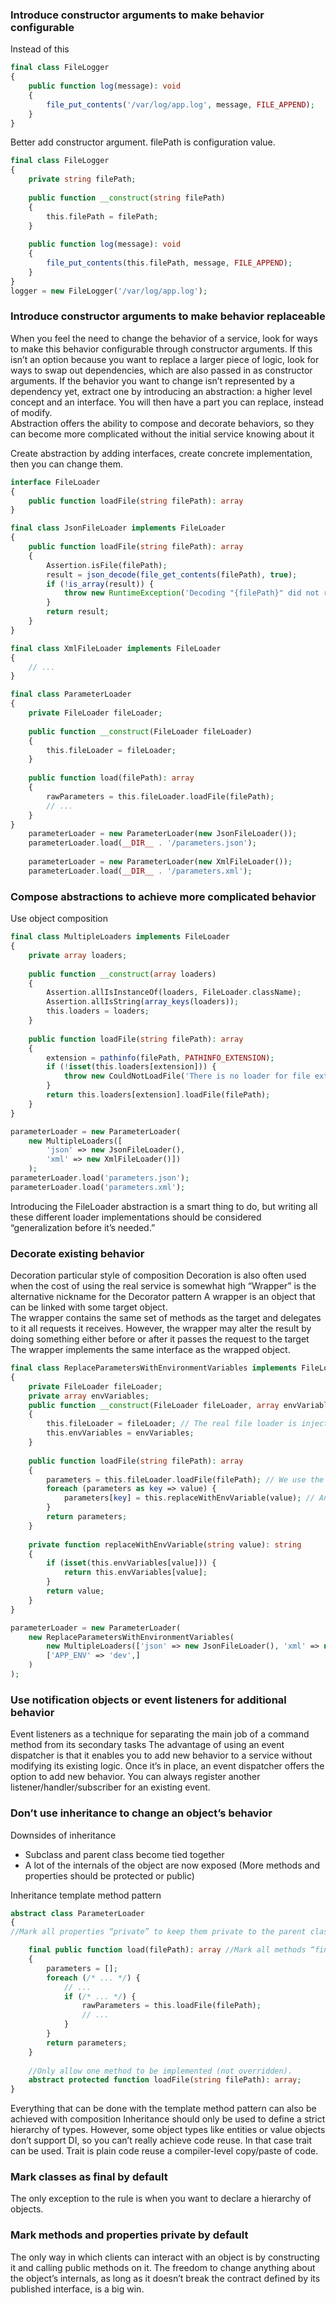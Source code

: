 ### Introduce constructor arguments to make behavior configurable

Instead of this

```php
final class FileLogger
{
    public function log(message): void
    {
        file_put_contents('/var/log/app.log', message, FILE_APPEND);
    }
}
```

Better add constructor argument. filePath is configuration value.

```php
final class FileLogger
{
    private string filePath;
    
    public function __construct(string filePath)
    {
        this.filePath = filePath;
    }
    
    public function log(message): void
    {
        file_put_contents(this.filePath, message, FILE_APPEND);
    }
}
logger = new FileLogger('/var/log/app.log');
```

### Introduce constructor arguments to make behavior replaceable
When you feel the need to change the behavior of a service, look for ways to
make this behavior configurable through constructor arguments. If this isn’t an
option because you want to replace a larger piece of logic, look for ways to swap
out dependencies, which are also passed in as constructor arguments.
If the behavior you want to change isn’t represented by a dependency yet, extract
one by introducing an abstraction: a higher level concept and an interface. You
will then have a part you can replace, instead of modify.  
Abstraction offers the ability to compose and decorate behaviors, 
so they can become more complicated without the initial service knowing about it

Create abstraction by adding interfaces, create concrete implementation, then you can change them.

```php
interface FileLoader
{
    public function loadFile(string filePath): array
}

final class JsonFileLoader implements FileLoader
{
    public function loadFile(string filePath): array
    {
        Assertion.isFile(filePath);
        result = json_decode(file_get_contents(filePath), true);
        if (!is_array(result)) {
            throw new RuntimeException('Decoding "{filePath}" did not result in an array');
        }
        return result;
    }
}

final class XmlFileLoader implements FileLoader
{
    // ...
}
```

```php
final class ParameterLoader
{
    private FileLoader fileLoader;
    
    public function __construct(FileLoader fileLoader)
    {
        this.fileLoader = fileLoader;
    }
    
    public function load(filePath): array
    {
        rawParameters = this.fileLoader.loadFile(filePath);
        // ...
    }
}
    parameterLoader = new ParameterLoader(new JsonFileLoader());
    parameterLoader.load(__DIR__ . '/parameters.json');
    
    parameterLoader = new ParameterLoader(new XmlFileLoader());
    parameterLoader.load(__DIR__ . '/parameters.xml');
```

### Compose abstractions to achieve more complicated behavior

Use object composition

```php
final class MultipleLoaders implements FileLoader
{
    private array loaders;
    
    public function __construct(array loaders)
    {
        Assertion.allIsInstanceOf(loaders, FileLoader.className);
        Assertion.allIsString(array_keys(loaders));
        this.loaders = loaders;
    }
    
    public function loadFile(string filePath): array
    {
        extension = pathinfo(filePath, PATHINFO_EXTENSION);
        if (!isset(this.loaders[extension])) {
            throw new CouldNotLoadFile('There is no loader for file extension "{extension}"');
        }
        return this.loaders[extension].loadFile(filePath);
    }
}

parameterLoader = new ParameterLoader(
    new MultipleLoaders([
        'json' => new JsonFileLoader(),
        'xml' => new XmlFileLoader()])
    );
parameterLoader.load('parameters.json');
parameterLoader.load('parameters.xml');
```

Introducing the FileLoader abstraction is a smart thing to do,
but writing all these different loader implementations should be considered “generalization before it’s needed.”

### Decorate existing behavior

Decoration particular style of composition
Decoration is also often used when the cost of using the real service is somewhat high
“Wrapper” is the alternative nickname for the Decorator pattern
A wrapper is an object that can be linked with some target object.  
The wrapper contains the same set of methods as the target and delegates to it all requests it receives.
However, the wrapper may alter the result by doing something either before or after it passes the request to the target
The wrapper implements the same interface as the wrapped object.

```php
final class ReplaceParametersWithEnvironmentVariables implements FileLoader
{
    private FileLoader fileLoader;
    private array envVariables;
    public function __construct(FileLoader fileLoader, array envVariables)
    {
        this.fileLoader = fileLoader; // The real file loader is injected as a constructor argument.
        this.envVariables = envVariables;
    }
    
    public function loadFile(string filePath): array
    {
        parameters = this.fileLoader.loadFile(filePath); // We use the real file loader to load the file.
        foreach (parameters as key => value) {
            parameters[key] = this.replaceWithEnvVariable(value); // And do additional work
        }
        return parameters;
    }
    
    private function replaceWithEnvVariable(string value): string
    {
        if (isset(this.envVariables[value])) {
            return this.envVariables[value];
        }
        return value;
    }
}

parameterLoader = new ParameterLoader(
    new ReplaceParametersWithEnvironmentVariables(
        new MultipleLoaders(['json' => new JsonFileLoader(), 'xml' => new XmlFileLoader()]),
        ['APP_ENV' => 'dev',]
    )
);
```

### Use notification objects or event listeners for additional behavior
Event listeners as a technique for separating the main job of a command method from its secondary tasks
The advantage of using an event dispatcher is that it enables you to add new behavior
to a service without modifying its existing logic. Once it’s in place, an event dispatcher
offers the option to add new behavior. You can always register another listener/handler/subscriber for an
existing event.

### Don’t use inheritance to change an object’s behavior
Downsides of inheritance
- Subclass and parent class become tied together
- A lot of the internals of the object are now exposed (More methods and properties should be protected or public)

Inheritance template method pattern
```php
abstract class ParameterLoader
{
//Mark all properties “private” to keep them private to the parent class. 

    final public function load(filePath): array //Mark all methods “final” to make it impossible to override them.
    {
        parameters = [];
        foreach (/* ... */) {
            // ...
            if (/* ... */) {
                rawParameters = this.loadFile(filePath);
                // ...
            }
        }
        return parameters;
    }
    
    //Only allow one method to be implemented (not overridden).
    abstract protected function loadFile(string filePath): array; 
}
```

Everything that can be done with the template method pattern can also be achieved with composition
Inheritance should only be used to define a strict hierarchy of types.
However, some object types like entities or value objects don’t
support DI, so you can’t really achieve code reuse.
In that case trait can be used. Trait is plain code reuse a compiler-level copy/paste of code.

### Mark classes as final by default
The only exception to the rule is when you want to declare a hierarchy of objects.

### Mark methods and properties private by default
The only way in which clients can
interact with an object is by constructing it and calling public methods on it.
The freedom to change anything about the object’s internals, as long as it doesn’t break
the contract defined by its published interface, is a big win.